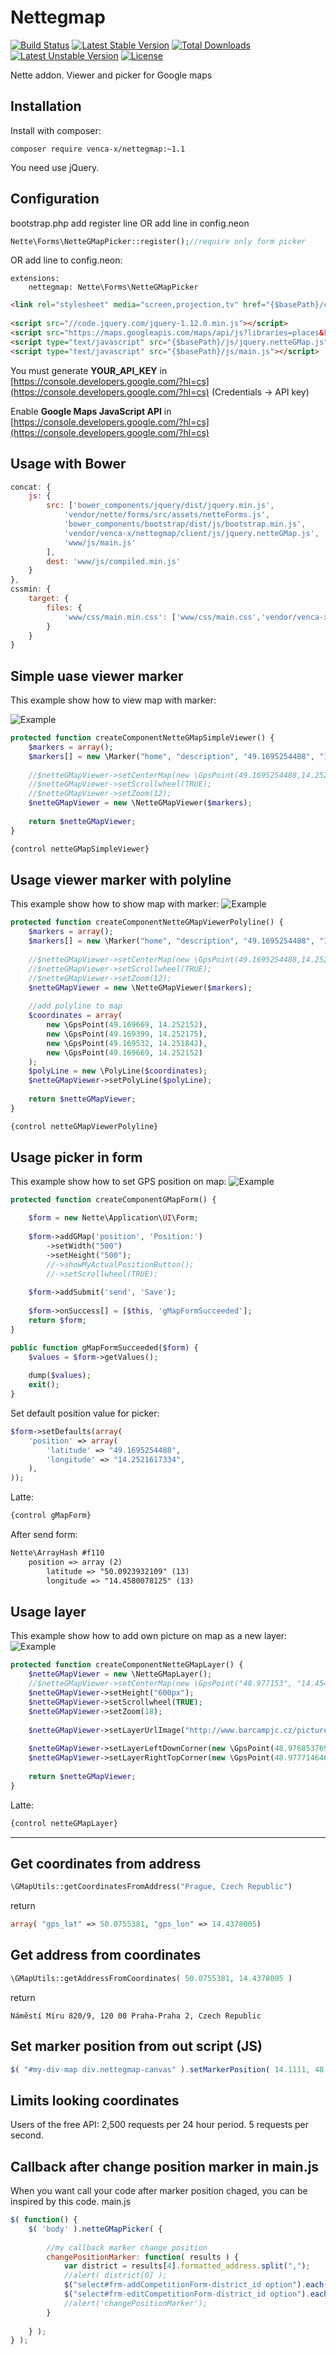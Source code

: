 Nettegmap
===============
[![Build Status](https://travis-ci.org/venca-x/nettegmap.svg)](https://travis-ci.org/venca-x/nettegmap) 
[![Latest Stable Version](https://poser.pugx.org/venca-x/nettegmap/v/stable.svg)](https://packagist.org/packages/venca-x/nettegmap) 
[![Total Downloads](https://poser.pugx.org/venca-x/nettegmap/downloads.svg)](https://packagist.org/packages/venca-x/nettegmap) 
[![Latest Unstable Version](https://poser.pugx.org/venca-x/nettegmap/v/unstable.svg)](https://packagist.org/packages/venca-x/nettegmap) 
[![License](https://poser.pugx.org/venca-x/nettegmap/license.svg)](https://packagist.org/packages/venca-x/nettegmap)


Nette addon. Viewer and picker for Google maps

Installation
------------

Install with composer:
```
composer require venca-x/nettegmap:~1.1
```
You need use jQuery.

Configuration
-------------

bootstrap.php add register line OR add line in config.neon

```php
Nette\Forms\NetteGMapPicker::register();//require only form picker
```

OR add line to config.neon:
```
extensions:
    nettegmap: Nette\Forms\NetteGMapPicker
```

```html
<link rel="stylesheet" media="screen,projection,tv" href="{$basePath}/css/netteGMap.css">
  
<script src="//code.jquery.com/jquery-1.12.0.min.js"></script>
<script src="https://maps.googleapis.com/maps/api/js?libraries=places&key=YOUR_API_KEY" type="text/javascript"></script>
<script type="text/javascript" src="{$basePath}/js/jquery.netteGMap.js"></script>
<script type="text/javascript" src="{$basePath}/js/main.js"></script>
```
You must generate **YOUR_API_KEY** in [https://console.developers.google.com/?hl=cs](https://console.developers.google.com/?hl=cs) (Credentials -> API key)

Enable **Google Maps JavaScript API** in [https://console.developers.google.com/?hl=cs](https://console.developers.google.com/?hl=cs) 

Usage with Bower
-------------
```js
concat: {
    js: {
        src: ['bower_components/jquery/dist/jquery.min.js',
            'vendor/nette/forms/src/assets/netteForms.js',
            'bower_components/bootstrap/dist/js/bootstrap.min.js',
            'vendor/venca-x/nettegmap/client/js/jquery.netteGMap.js',
            'www/js/main.js'
        ],
        dest: 'www/js/compiled.min.js'
    }
},
cssmin: {
    target: {
        files: {
            'www/css/main.min.css': ['www/css/main.css','vendor/venca-x/nettegmap/client/css/netteGMap.css']
        }
    }
}
```


Simple uase viewer marker
-------------------------
This example show how to view map with marker:

![Example](/docs/img/viewer-simple.png?raw=true "Example")

```php
protected function createComponentNetteGMapSimpleViewer() {
    $markers = array();
    $markers[] = new \Marker("home", "description", "49.1695254488", "14.2521617334");
    
    //$netteGMapViewer->setCenterMap(new \GpsPoint(49.1695254488,14.2521617334));
    //$netteGMapViewer->setScrollwheel(TRUE);
    //$netteGMapViewer->setZoom(12);
    $netteGMapViewer = new \NetteGMapViewer($markers);
          
    return $netteGMapViewer;
}
```

```html
{control netteGMapSimpleViewer}
```


Usage viewer marker with polyline
---------------------------------
This example show how to show map with marker:
![Example](/docs/img/viewer-polyline.png?raw=true "Example")
```php
protected function createComponentNetteGMapViewerPolyline() {
    $markers = array();
    $markers[] = new \Marker("home", "description", "49.1695254488", "14.2521617334");
    
    //$netteGMapViewer->setCenterMap(new \GpsPoint(49.1695254488,14.2521617334));
    //$netteGMapViewer->setScrollwheel(TRUE);
    //$netteGMapViewer->setZoom(12);
    $netteGMapViewer = new \NetteGMapViewer($markers);    
    
    //add polyline to map
    $coordinates = array(
        new \GpsPoint(49.169669, 14.252152),
        new \GpsPoint(49.169399, 14.252175),
        new \GpsPoint(49.169532, 14.251842),
        new \GpsPoint(49.169669, 14.252152)
    );
    $polyLine = new \PolyLine($coordinates);
    $netteGMapViewer->setPolyLine($polyLine);
          
    return $netteGMapViewer;
}
```

```html
{control netteGMapViewerPolyline}
```


Usage picker in form
--------------------
This example show how to set GPS position on map:
![Example](/docs/img/picker.png?raw=true "Example")
```php
protected function createComponentGMapForm() {

    $form = new Nette\Application\UI\Form;
    
    $form->addGMap('position', 'Position:')
        ->setWidth("500")
        ->setHeight("500");
        //->showMyActualPositionButton();
        //->setScrollwheel(TRUE);
    
    $form->addSubmit('send', 'Save');
    
    $form->onSuccess[] = [$this, 'gMapFormSucceeded'];
    return $form;
}

public function gMapFormSucceeded($form) {
    $values = $form->getValues();
    
    dump($values);
    exit();
} 
```

Set default position value for picker:
```php
$form->setDefaults(array(
    'position' => array(
        'latitude' => "49.1695254488",
        'longitude' => "14.2521617334",
    ),
));
```

Latte:
```html
{control gMapForm}
```

After send form:
```html
Nette\ArrayHash #f110
    position => array (2)
        latitude => "50.0923932109" (13)
        longitude => "14.4580078125" (13)
```

Usage layer
-------------
This example show how to add own picture on map as a new layer:
![Example](/docs/img/layer.png?raw=true "Example")
```php
protected function createComponentNetteGMapLayer() {
    $netteGMapViewer = new \NetteGMapLayer();
    //$netteGMapViewer->setCenterMap(new \GpsPoint("48.977153", "14.454486"));
    $netteGMapViewer->setHeight("600px");
    $netteGMapViewer->setScrollwheel(TRUE);
    $netteGMapViewer->setZoom(18);
    
    $netteGMapViewer->setLayerUrlImage("http://www.barcampjc.cz/pictures/parkoviste.jpg");
    
    $netteGMapViewer->setLayerLeftDownCorner(new \GpsPoint(48.97685376928403, 14.453693823169715));
    $netteGMapViewer->setLayerRightTopCorner(new \GpsPoint(48.97771464665134, 14.45583921230309));
    
    return $netteGMapViewer;
}
```

Latte:
```html
{control netteGMapLayer}
```
----------------------------------------------------------------------------------------------------

Get coordinates from address
-------------
```php
\GMapUtils::getCoordinatesFromAddress("Prague, Czech Republic")
```	
return 
```php
array( "gps_lat" => 50.0755381, "gps_lon" => 14.4378005)
```

Get address from coordinates
-------------
```php
\GMapUtils::getAddressFromCoordinates( 50.0755381, 14.4378005 )
```	
return
```
Náměstí Míru 820/9, 120 00 Praha-Praha 2, Czech Republic
```

Set marker position from out script (JS)
-------------
```js
$( "#my-div-map div.nettegmap-canvas" ).setMarkerPosition( 14.1111, 48.2222 );
```

Limits looking coordinates
-------------
Users of the free API:
2,500 requests per 24 hour period.
5 requests per second.


## Callback after change position marker in main.js
When you want call your code after marker position chaged, you can be inspired by this code.
main.js
```js
$( function() {
    $( 'body' ).netteGMapPicker( {
    
        //my callback marker change position
        changePositionMarker: function( results ) {    
            var district = results[4].formatted_address.split(",");
            //alert( district[0] );
            $("select#frm-addCompetitionForm-district_id option").each(function() { this.selected = ( this.text === district[0] ); });
            $("select#frm-editCompetitionForm-district_id option").each(function() { this.selected = ( this.text === district[0] ); });
            //alert('changePositionMarker');
        }
    
    } );	
} );
```
